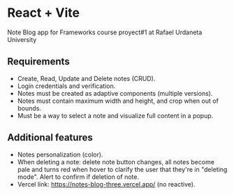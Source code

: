# React + Vite

Note Blog app for Frameworks course proyect#1 at Rafael Urdaneta University 

## Requirements

- Create, Read, Update and Delete notes (CRUD).
- Login credentials and verification.
- Notes must be created as adaptive components (multiple versions).
- Notes must contain maximum width and height, and crop when out of bounds.
- Must be a way to select a note and visualize full content in a popup.

## Additional features

- Notes personalization (color).
- When deleting a note: delete note button changes, all notes become pale and turns red when hover to clarify the user that they're in "deleting mode". Alert to confirm if deletion of note.
- Vercel link: https://notes-blog-three.vercel.app/ (no reactive).